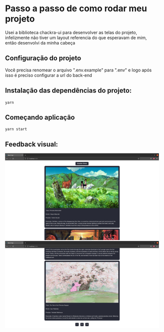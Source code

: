 # Passo a passo de como rodar meu projeto

Usei a biblioteca chackra-ui para desenvolver as telas do projeto, infelizmente não tiver um layout referencia do que esperavam de mim, então desenvolvi da minha cabeça

## Configuração do projeto

Você precisa renomear o arquivo ".env.example" para ".env" e logo após isso é preciso configurar a url do back-end

## Instalação das dependências do projeto:
```
yarn
```
## Começando aplicação
```
yarn start
```

## Feedback visual:

<img src="./1.png" alt="1.png">

<img src="./2.png" alt="1.png">
